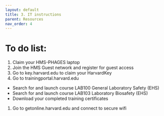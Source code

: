 ```yaml
---
layout: default
title: 3. IT instructions
parent: Resources
nav_order: 4
---
```


# To do list:

1. Claim your HMS-PHAGES laptop
1. Join the HMS Guest network and register for guest access
1. Go to key.harvard.edu to claim your HarvardKey
1.  Go to trainingportal.harvard.edu
  - Search for and launch course LAB100 General Laboratory Safety (EHS)
  - Search for and launch course LAB103 Laboratory Biosafety (EHS)
  - Download your completed training certificates
1. Go to getonline.harvard.edu and connect to secure wifi
